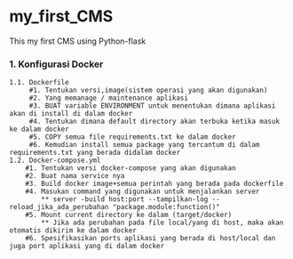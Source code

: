 # my_first_CMS
This my first CMS using Python-flask

### 1. Konfigurasi Docker
    1.1. Dockerfile
         #1. Tentukan versi,image(sistem operasi yang akan digunakan)
         #2. Yang memanage / maintenance aplikasi
         #3. BUAT variable ENVIRONMENT untuk menentukan dimana aplikasi akan di install di dalam docker
         #4. Tentukan dimana default directory akan terbuka ketika masuk ke dalam docker
         #5. COPY semua file requirements.txt ke dalam docker
         #6. Kemudian install semua package yang tercantum di dalam requirements.txt yang berada didalam docker
    1.2. Docker-compose.yml
        #1. Tentukan versi docker-compose yang akan digunakan
        #2. Buat nama service nya
        #3. Build docker image+semua perintah yang berada pada dockerfile
        #4. Masukan command yang digunakan untuk menjalankan server
            ** server -build host:port --tampilkan-log --reload_jika_ada_perubahan "package.module:function()"
        #5. Mount current directory ke dalam (target/docker)
            ** Jika ada perubahan pada file local/yang di host, maka akan otomatis dikirim ke dalam docker
        #6. Spesifikasikan ports aplikasi yang berada di host/local dan juga port aplikasi yang di dalam docker
        